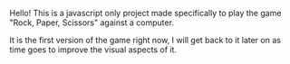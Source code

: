 Hello! This is a javascript only project made specifically to play the game "Rock, Paper, Scissors" against a computer.

It is the first version of the game right now, I will get back to it later on as time goes to improve the visual aspects of it.